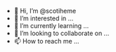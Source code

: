 - 👋 Hi, I’m @scotiheme
- 👀 I’m interested in ...
- 🌱 I’m currently learning ...
- 💞️ I’m looking to collaborate on ...
- 📫 How to reach me ...

<!---
scotiheme/scotiheme is a ✨ special ✨ repository because its `README.md` (this file) appears on your GitHub profile.
You can click the Preview link to take a look at your changes.
--->
